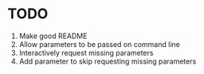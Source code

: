 # TODO

1. Make good README
1. Allow parameters to be passed on command line
1. Interactively request missing parameters
1. Add parameter to skip requesting missing parameters

